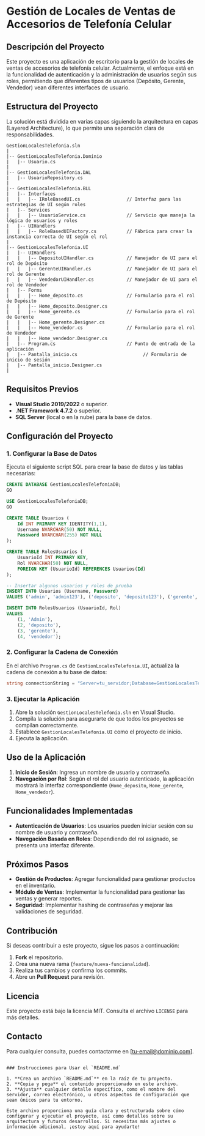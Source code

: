 
# Gestión de Locales de Ventas de Accesorios de Telefonía Celular

## Descripción del Proyecto

Este proyecto es una aplicación de escritorio para la gestión de locales de ventas de accesorios de telefonía celular. Actualmente, el enfoque está en la funcionalidad de autenticación y la administración de usuarios según sus roles, permitiendo que diferentes tipos de usuarios (Depósito, Gerente, Vendedor) vean diferentes interfaces de usuario.

## Estructura del Proyecto

La solución está dividida en varias capas siguiendo la arquitectura en capas (Layered Architecture), lo que permite una separación clara de responsabilidades.

```
GestionLocalesTelefonia.sln
|
|-- GestionLocalesTelefonia.Dominio
|   |-- Usuario.cs
|
|-- GestionLocalesTelefonia.DAL
|   |-- UsuarioRepository.cs
|
|-- GestionLocalesTelefonia.BLL
|   |-- Interfaces
|   |   |-- IRoleBasedUI.cs                 // Interfaz para las estrategias de UI según roles
|   |-- Services
|   |   |-- UsuarioService.cs               // Servicio que maneja la lógica de usuarios y roles
|   |-- UIHandlers
|   |   |-- RoleBasedUIFactory.cs           // Fábrica para crear la instancia correcta de UI según el rol
|
|-- GestionLocalesTelefonia.UI
|   |-- UIHandlers
|   |   |-- DepositoUIHandler.cs            // Manejador de UI para el rol de Depósito
|   |   |-- GerenteUIHandler.cs             // Manejador de UI para el rol de Gerente
|   |   |-- VendedorUIHandler.cs            // Manejador de UI para el rol de Vendedor
|   |-- Forms
|   |   |-- Home_deposito.cs                // Formulario para el rol de Depósito
|   |   |-- Home_deposito.Designer.cs
|   |   |-- Home_gerente.cs                 // Formulario para el rol de Gerente
|   |   |-- Home_gerente.Designer.cs
|   |   |-- Home_vendedor.cs                // Formulario para el rol de Vendedor
|   |   |-- Home_vendedor.Designer.cs
|   |-- Program.cs                          // Punto de entrada de la aplicación
|   |-- Pantalla_inicio.cs                        // Formulario de inicio de sesión
|   |-- Pantalla_inicio.Designer.cs
|
```

## Requisitos Previos

- **Visual Studio 2019/2022** o superior.
- **.NET Framework 4.7.2** o superior.
- **SQL Server** (local o en la nube) para la base de datos.

## Configuración del Proyecto

### 1. Configurar la Base de Datos

Ejecuta el siguiente script SQL para crear la base de datos y las tablas necesarias:

```sql
CREATE DATABASE GestionLocalesTelefoniaDB;
GO

USE GestionLocalesTelefoniaDB;
GO

CREATE TABLE Usuarios (
    Id INT PRIMARY KEY IDENTITY(1,1),
    Username NVARCHAR(50) NOT NULL,
    Password NVARCHAR(255) NOT NULL
);

CREATE TABLE RolesUsuarios (
    UsuarioId INT PRIMARY KEY,
    Rol NVARCHAR(50) NOT NULL,
    FOREIGN KEY (UsuarioId) REFERENCES Usuarios(Id)
);

-- Insertar algunos usuarios y roles de prueba
INSERT INTO Usuarios (Username, Password)
VALUES ('admin', 'admin123'), ('deposito', 'deposito123'), ('gerente', 'gerente123'), ('vendedor', 'vendedor123');

INSERT INTO RolesUsuarios (UsuarioId, Rol)
VALUES 
    (1, 'Admin'),
    (2, 'deposito'),
    (3, 'gerente'),
    (4, 'vendedor');
```

### 2. Configurar la Cadena de Conexión

En el archivo `Program.cs` de `GestionLocalesTelefonia.UI`, actualiza la cadena de conexión a tu base de datos:

```csharp
string connectionString = "Server=tu_servidor;Database=GestionLocalesTelefoniaDB;Integrated Security=True;";
```

### 3. Ejecutar la Aplicación

1. Abre la solución `GestionLocalesTelefonia.sln` en Visual Studio.
2. Compila la solución para asegurarte de que todos los proyectos se compilan correctamente.
3. Establece `GestionLocalesTelefonia.UI` como el proyecto de inicio.
4. Ejecuta la aplicación.

## Uso de la Aplicación

1. **Inicio de Sesión**: Ingresa un nombre de usuario y contraseña.
2. **Navegación por Rol**: Según el rol del usuario autenticado, la aplicación mostrará la interfaz correspondiente (`Home_deposito`, `Home_gerente`, `Home_vendedor`).

## Funcionalidades Implementadas

- **Autenticación de Usuarios**: Los usuarios pueden iniciar sesión con su nombre de usuario y contraseña.
- **Navegación Basada en Roles**: Dependiendo del rol asignado, se presenta una interfaz diferente.

## Próximos Pasos

- **Gestión de Productos**: Agregar funcionalidad para gestionar productos en el inventario.
- **Módulo de Ventas**: Implementar la funcionalidad para gestionar las ventas y generar reportes.
- **Seguridad**: Implementar hashing de contraseñas y mejorar las validaciones de seguridad.

## Contribución

Si deseas contribuir a este proyecto, sigue los pasos a continuación:

1. **Fork** el repositorio.
2. Crea una nueva rama (`feature/nueva-funcionalidad`).
3. Realiza tus cambios y confirma los commits.
4. Abre un **Pull Request** para revisión.

## Licencia

Este proyecto está bajo la licencia MIT. Consulta el archivo `LICENSE` para más detalles.

## Contacto

Para cualquier consulta, puedes contactarme en [tu-email@dominio.com].

```

### Instrucciones para Usar el `README.md`

1. **Crea un archivo `README.md`** en la raíz de tu proyecto.
2. **Copia y pega** el contenido proporcionado en este archivo.
3. **Ajusta** cualquier detalle específico, como el nombre del servidor, correo electrónico, u otros aspectos de configuración que sean únicos para tu entorno.

Este archivo proporciona una guía clara y estructurada sobre cómo configurar y ejecutar el proyecto, así como detalles sobre su arquitectura y futuros desarrollos. Si necesitas más ajustes o información adicional, ¡estoy aquí para ayudarte!
